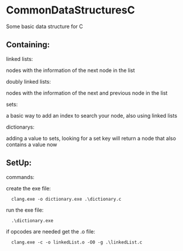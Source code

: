 # CommonDataStructuresC
Some basic data structure for C

Containing:
---
linked lists:

  nodes with the information of the next node in the list
  
doubly linked lists:

  nodes with the information of the next and previous node in the list
  
sets:

  a basic way to add an index to search your node, also using linked lists
  
dictionarys:

  adding a value to sets, looking for a set key will return a node that also contains a value now

SetUp:
---
commands:

  create the exe file:
  
      clang.exe -o dictionary.exe .\dictionary.c
  run the exe file:
  
      .\dictionary.exe
  if opcodes are needed get the .o file:
  
      clang.exe -c -o linkedList.o -O0 -g .\linkedList.c
  
